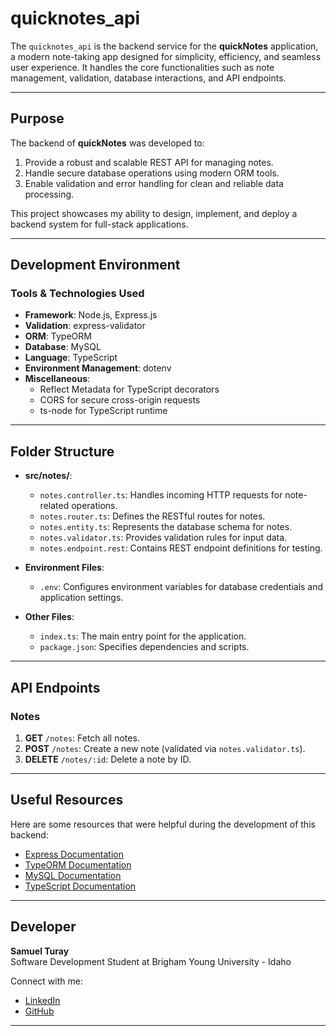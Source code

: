 # quicknotes_api

The `quicknotes_api` is the backend service for the **quickNotes** application, a modern note-taking app designed for simplicity, efficiency, and seamless user experience. It handles the core functionalities such as note management, validation, database interactions, and API endpoints.

---

## Purpose

The backend of **quickNotes** was developed to:
1. Provide a robust and scalable REST API for managing notes.
2. Handle secure database operations using modern ORM tools.
3. Enable validation and error handling for clean and reliable data processing.

This project showcases my ability to design, implement, and deploy a backend system for full-stack applications.

---

## Development Environment

### Tools & Technologies Used
- **Framework**: Node.js, Express.js
- **Validation**: express-validator
- **ORM**: TypeORM
- **Database**: MySQL
- **Language**: TypeScript
- **Environment Management**: dotenv
- **Miscellaneous**:
    - Reflect Metadata for TypeScript decorators
    - CORS for secure cross-origin requests
    - ts-node for TypeScript runtime

---

## Folder Structure

- **src/notes/**:
    - `notes.controller.ts`: Handles incoming HTTP requests for note-related operations.
    - `notes.router.ts`: Defines the RESTful routes for notes.
    - `notes.entity.ts`: Represents the database schema for notes.
    - `notes.validator.ts`: Provides validation rules for input data.
    - `notes.endpoint.rest`: Contains REST endpoint definitions for testing.

- **Environment Files**:
    - `.env`: Configures environment variables for database credentials and application settings.

- **Other Files**:
    - `index.ts`: The main entry point for the application.
    - `package.json`: Specifies dependencies and scripts.

---

## API Endpoints

### Notes

1. **GET** `/notes`: Fetch all notes.
2. **POST** `/notes`: Create a new note (validated via `notes.validator.ts`).
3. **DELETE** `/notes/:id`: Delete a note by ID.

---

## Useful Resources

Here are some resources that were helpful during the development of this backend:

- [Express Documentation](https://expressjs.com/)
- [TypeORM Documentation](https://typeorm.io/)
- [MySQL Documentation](https://dev.mysql.com/doc/)
- [TypeScript Documentation](https://www.typescriptlang.org/)

---

## Developer

**Samuel Turay**  
Software Development Student at Brigham Young University - Idaho

Connect with me:
- [LinkedIn](https://linkedin.com/in/samuel-turay1)
- [GitHub](https://github.com/Koigor97)

---
